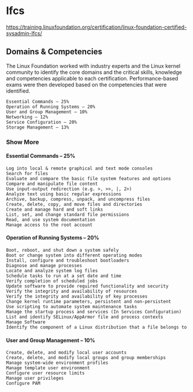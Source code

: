 # lfcs

https://training.linuxfoundation.org/certification/linux-foundation-certified-sysadmin-lfcs/

## Domains & Competencies

The Linux Foundation worked with industry experts and the Linux kernel community to identify the core domains and the critical skills, knowledge and competencies applicable to each certification. Performance-based exams were then developed based on the competencies that were identified.

```
Essential Commands – 25%
Operation of Running Systems – 20%
User and Group Management – 10%
Networking – 12%
Service Configuration – 20%
Storage Management – 13%
```

### Show More

#### Essential Commands – 25%

```
Log into local & remote graphical and text mode consoles
Search for files
Evaluate and compare the basic file system features and options
Compare and manipulate file content
Use input-output redirection (e.g. >, >>, |, 2>)
Analyze text using basic regular expressions
Archive, backup, compress, unpack, and uncompress files
Create, delete, copy, and move files and directories
Create and manage hard and soft links
List, set, and change standard file permissions
Read, and use system documentation
Manage access to the root account
```

#### Operation of Running Systems – 20%

```
Boot, reboot, and shut down a system safely
Boot or change system into different operating modes
Install, configure and troubleshoot bootloaders
Diagnose and manage processes
Locate and analyze system log files
Schedule tasks to run at a set date and time
Verify completion of scheduled jobs
Update software to provide required functionality and security
Verify the integrity and availability of resources
Verify the integrity and availability of key processes
Change kernel runtime parameters, persistent and non-persistent
Use scripting to automate system maintenance tasks
Manage the startup process and services (In Services Configuration)
List and identify SELinux/AppArmor file and process contexts
Manage Software
Identify the component of a Linux distribution that a file belongs to
```


#### User and Group Management – 10%

```
Create, delete, and modify local user accounts
Create, delete, and modify local groups and group memberships
Manage system-wide environment profiles
Manage template user environment
Configure user resource limits
Manage user privileges
Configure PAM
```
